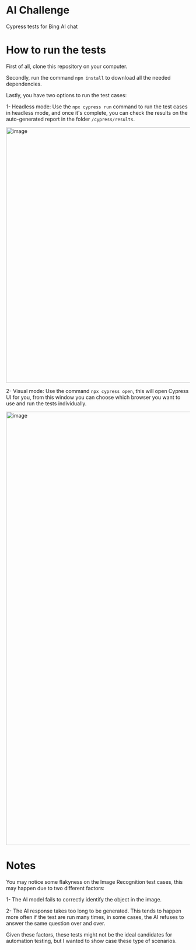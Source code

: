 # AI Challenge
Cypress tests for Bing AI chat


# How to run the tests

First of all, clone this repository on your computer. 

Secondly, run the command `npm install` to download all the needed dependencies. 

Lastly, you have two options to run the test cases: 

1- Headless mode: Use the `npx cypress run` command to run the test cases in headless mode, and once it's complete, you can check the results on the auto-generated report in the folder `/cypress/results`.

<img width="698" alt="image" src="https://github.com/ivanlepeskevicius/AI_Challenge/assets/41808652/4769d2ab-1d2a-43d0-a6da-9a7eab39f4a5">


2- Visual mode: Use the command `npx cypress open`, this will open Cypress UI for you, from this window you can choose which browser you want to use and run the tests individually. 

<img width="1184" alt="image" src="https://github.com/ivanlepeskevicius/AI_Challenge/assets/41808652/43ee422b-7038-49c5-bc4f-fe91712b59b8">


# Notes

You may notice some flakyness on the Image Recognition test cases, this may happen due to two different factors: 

1- The AI model fails to correctly identify the object in the image. 

2- The AI response takes too long to be generated. This tends to happen more often if the test are run many times, in some cases, the AI refuses to answer the same question over and over. 

Given these factors, these tests might not be the ideal candidates for automation testing, but I wanted to show case these type of scenarios. 
